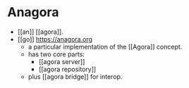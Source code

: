# Anagora

- [[an]] [[agora]].
- [[go]] https://anagora.org 
  - a particular implementation of the [[Agora]] concept.
  - has two core parts:
    - [[agora server]]
    - [[agora repository]]
  - plus [[agora bridge]] for interop.

